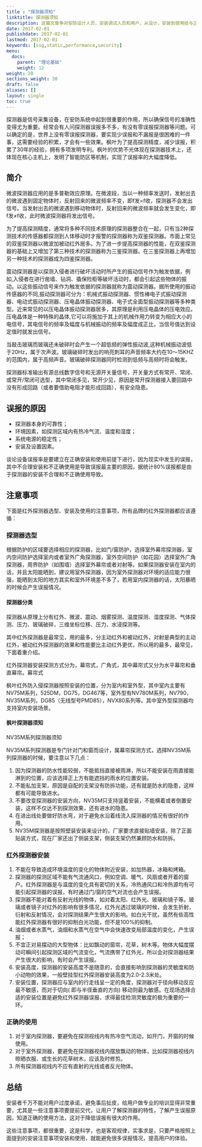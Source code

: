 ```yaml
---
title : "探测器须知"
linktitle: 探测器须知
description: 这篇文章争对安防设计人员，安装调试人员和用户，从设计，安装到使用给与正确的引导
date: 2017-02-01
publishdate: 2017-02-01
lastmod: 2017-02-01
keywords: [ssg,static,performance,security]
menu:
  docs:
    parent: "理论基础"
    weight: 12
weight: 20
sections_weight: 30
draft: false
aliases: []
layout: single
toc: true
---
```


探测器是信号采集设备，在安防系统中起到很重要的作用，所以确保信号的准确性变得尤为重要。经常会有人问探测器误报多不多，有没有零误报探测器等问题。可以确定的是，世界上没有零误报探测器，要实现少误报和不漏报是很困难的一件事，这需要经验的积累，才会有一些效果。枫叶为了提高探测精度，减少误报，积累了30年的经验，拥有多项发明专利。枫叶的优势不光体现在探测器技术上，还体现在核心主机上，发明了智能防区等机制，实现了误报率的大幅度降低。

## 简介

微波探测器应用的是多普勒效应原理。在微波段，当以一种频率发送时，发射出去的微波遇到固定物体时，反射回来的微波频率不变，即f发=f收，探测器不会发出信号。当发射出去的微波遇到移动物体时，反射回来的微波频率就会发生变化，即f发≠f收，此时微波探测器将发出信号。

为了提高探测精度，通常将多种不同技术原理的探测器整合在一起，只有当2种探测技术的传感器都探测到人体移动时才报警的探测器称为双鉴探测器。市面上常见的双鉴探测器以微波加被动红外居多。为了进一步提高探测器的性能，在双鉴探测器的基础上又增加了第三种技术的探测器称为三鉴探测器。在三鉴探测器上再增加另一种技术的探测器成为四鉴探测器。

震动探测器是以探测入侵者进行破坏活动时所产生的振动信号作为触发依据，例如,入侵者在进行凿墙、钻洞、撬保险柜等破坏活动时，都会引起这些物体的振动。以这些振动信号来作为触发依据的探测器就称为震动探测器。据所使用的振动传感器的不同,振动探测器可分为：机械式振动探测器、惯性棒电子式振动探测器、电动式振动探测器、压电晶体振动探测器、电子式全面型振动探测器等多种类型。近来常见的以压电晶体振动探测器居多，其原理是利用压电晶体的压电效应。压电晶体是一种特殊的晶体,它可以将施加于其上的机械作用力转变为相应大小的电信号，其电信号的频率及幅度与机械振动的频率及幅度成正比，当信号值达到设定值时就发出信号。

当敲击玻璃而玻璃还未破碎时会产生一个超低频的弹性振动波,这种机械振动波低于20Hz，属于次声波。玻璃破碎时发出的响亮刺耳的声音频率大约在10～15KHZ的范围内，属于高频声音。玻璃破碎探测器同时检测到低频与高频时将会触发。

探测器标准输出有源总线数字信号和无源开关量信号，开关量方式有常开、常闭、或常开/常闭可选型，其中常闭多见，常开少见，原因是常开探测器接入要回路中没有形成回路（或者要借助电阻才能形成回路），有安全隐患。

## 误报的原因

- 探测器本身的可靠性；
- 环境因素，如探测区域内有热冷气流、温度和湿度；
- 系统电源的稳定性；
- 安装及设置因素。

谈论设备误报率是要建立在正确安装和使用前提下进行，因为现实中发生的误报，其中不合理安装和不正确使用是导致误报最主要的原因，据统计80%误报都是由于探测器的安装不合理和不正确使用导致。

## 注意事项

下面是红外探测器选型、安装及使用的注意事项，所有品牌的红外探测器都应该遵循：

### 探测器选型

根据防护的区域要选择相应的探测器，比如门/窗防护，选择室外幕帘探测器，室内空间防护选择室内或者室外广角探测器，室外空间防护（如花园）选择室外广角探测器，周界防护（如围墙）选择室外幕帘或者对射等。如果探测器安装在室内的话，并且太阳能晒到，建议用室外探测器，因为室外探测器对环境的适应能力很强，能晒到太阳的地方其实和室外环境差不多了，若用室内探测器的话，太阳暴晒的时候会产生误报情况。

#### 探测器分类

探测器从原理上分有红外、微波、震动、烟雾探测、温度探测、湿度探测、气体探测、压力、玻璃破碎，三维坐标位移、压力、水浸探测等。

其中红外探测器是最常见，用的最多，分主动红外和被动红外，对射是典型的主动红外，被动红外探测器的效果和性能要比主动红外更优，所以用的最多，最常见，下面着重介绍。

红外探测器安装探测方式分为，幕帘式，广角式，其中幕帘式又分为水平幕帘和垂直幕帘。幕帘式

枫叶红外防入侵探测器按照安装的位置，分为室内和室外型，其中室内主要有NV75M系列，525DM，DG75，DG467等，室外型有NV780M系列，NV790，NV35M系列，DG85（无线型号PMD85），NVX80系列等。其中室外型探测器均支持室内安装场景。

#### 枫叶探测器须知

NV35M系列探测器须知

NV35M系列探测器是专门针对门和窗而设计，属幕帘探测方式，选择NV35M系列探测器的时候，要注意以下几点：

1. 因为探测器的防水性能较弱，不能抵挡直接被雨淋，所以不能安装在雨直接能淋到的位置，应该选择正上方有能遮挡的雨水的位置安装。
2. 不能私加支架，原因是自配的支架没有防拆功能，还有就是防水的隐患，这样都有可能导致进水。
3. 不要改变探测器的安装方向，NV35M只支持竖着安装，不能横着或者倒置安装，这样不仅达不到探测效果，还有进水的隐患。
4. 在进出线处要做好防水弯，对于避免水沿着线流入探测器的情况有很好的作用。
5. NV35M探测器是按照壁装安装来设计的，厂家要求直接贴墙安装，除了正面贴装方式，现在厂家还出了侧装支架，侧装支架仍然兼顾防水和防拆。

### 红外探测器安装

1. 不能在导致造成环境温度的变化的物体附近安装，如加热器，冰箱和烤箱。
2. 探测器的探测区域不能有气流通风口，例如空调、暖气、风扇或者开着的窗户。红外探测器是与温度的变化具有密切的关系，冷热通风口和冷热源均有可能引起探测器的误报，有时通过门/窗的空气对流也会产生误报。
3. 探测器不能对着有反射光线的物体，如对着太阳、红外光、玻璃和镜子等。玻璃或者镜子对红外的影响有很多情况，红外光透过玻璃的时候，会发生折射，衍射和反射情况，会对探测结果产生很大的影响。如白光干扰，虽然有些高性能红外探测器有很好的抑制白光功能，但不是100%的抑制。
4. 油烟或者水蒸气，油烟和水蒸气在空气中会快速改变局部温度的变化，产生误报；
5. 不宜正对易摆动的大型物体：比如飘动的窗帘，花草，树木等。物体大幅度摆动可瞬间引起探测区域的气流变化，气流携带了红外光，所以会对探测器结果产生很大的影响，有时会产生误报。
6. 安装高度，探测器的安装高度不是随意的，会直接影响到探测器的灵敏度和防小动物的效果，一般壁挂型红外探测器安装高度为2.0-2.3米处。
7. 安装位置，探测器应与室内的行走线呈一定的角度，探测器对于径向移动反应最不敏感，而对于切向( 即与半径垂直的方向) 移动则最为敏感。在现场选择合适的安装位置是避免红外探测器误报、求得最佳检测灵敏度的极为重要的一环。

### 正确的使用

1. 对于室内探测器，要避免在探测视线内有热冷空气流动，如开门，开窗的时候使用。
2. 对于室外探测器，要避免在探测器视线内摆放飘动的物体，比如探测器视线内晾晒衣服、或生长的花草树木，应该及时修剪。
3. 所有探测器视线内不应有直射的光线或者反光物体。

## 总结

安装者千万不能对用户过度承诺，避免事后扯皮，给用户做专业的培训显得非常重要，尤其是一些注意事项要提前交代，让用户了解探测器的特性，了解产生误报原因，知道正确的使用方法，这对于降低误报有很大的作用。

这些注意事项，都很重要，这是科学，也是客观规律，实事求是，只要严格按照上面提到的安装注意事项安装和使用，就能避免很多误报情况，提高用户的体验。
